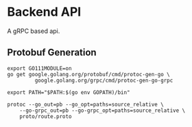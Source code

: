 # Backend API

A gRPC based api.

## Protobuf Generation

```shell
export GO111MODULE=on 
go get google.golang.org/protobuf/cmd/protoc-gen-go \
         google.golang.org/grpc/cmd/protoc-gen-go-grpc

export PATH="$PATH:$(go env GOPATH)/bin"

protoc --go_out=pb --go_opt=paths=source_relative \
    --go-grpc_out=pb --go-grpc_opt=paths=source_relative \
    proto/route.proto
```
